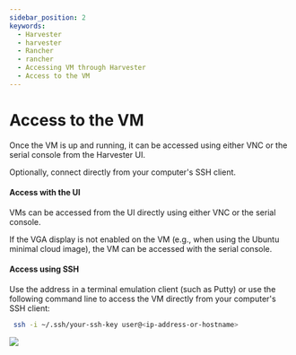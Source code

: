 ```yaml
---
sidebar_position: 2
keywords:
  - Harvester
  - harvester
  - Rancher
  - rancher
  - Accessing VM through Harvester
  - Access to the VM
---
```


# Access to the VM

Once the VM is up and running, it can be accessed using either VNC or the serial console from the Harvester UI.

Optionally, connect directly from your computer's SSH client.

#### Access with the UI

VMs can be accessed from the UI directly using either VNC or the serial console.

If the VGA display is not enabled on the VM (e.g., when using the Ubuntu minimal cloud image), the VM can be accessed with the serial console.

#### Access using SSH

Use the address in a terminal emulation client (such as Putty) or use the following command line to access the VM directly from your computer's SSH client:

```bash
 ssh -i ~/.ssh/your-ssh-key user@<ip-address-or-hostname>
```

![](/assets/access-to-vm.png)
